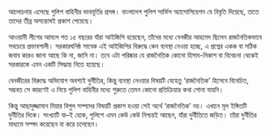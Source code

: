 আলোচনায় এসেছে পুলিশ বাহিনীর ভাবমূর্তির প্রসঙ্গ। বাংলাদেশ পুলিশ সার্ভিস অ্যাসোসিয়েশন যে বিবৃতি দিয়েছে, তাতে তাদের তীব্র অসন্তোষই প্রকাশ পেয়েছে।

আওয়ামী লীগের আমলে গত ১৫ বছরের যাঁরা আইজিপি হয়েছেন, তাঁদের মধ্যে বেনজীর আহমেদ ছিলেন রাজনৈতিকভাবে সবচেয়ে প্রভাবশালী। সরকারঘনিষ্ঠ সাবেক এই আইজিপির বিরুদ্ধে কেন ব্যবস্থা নেওয়া হচ্ছে, এ প্রশ্নের একক বা সঠিক জবাব কারও জানা আছে কি না, জানি না। তবে এটা পরিষ্কার যে রাজনৈতিক কোনো হিসাব-নিকাশ বা বিবেচনা থেকেই সরকারকে এমন একটি সিদ্ধান্ত নিতে হয়েছে।

বেনজীরের বিরুদ্ধে অভিযোগ অবশ্যই দুর্নীতির, কিন্তু ব্যবস্থা নেওয়ার বিষয়টি যেহেতু ‘রাজনৈতিক’ হিসেবে বিবেচিত, সম্ভবত সে কারণেই এ নিয়ে পুলিশ বাহিনীর মধ্যে শুরুতে তেমন কোনো প্রতিক্রিয়ার কথা শোনা যায়নি।

কিন্তু আছাদুজ্জামান মিয়ার বিপুল সম্পদের বিষয়টি প্রকাশ হওয়া সেই অর্থে ‘রাজনৈতিক’ নয়। এখানে মূল ইঙ্গিতটি দুর্নীতির দিকে। সংখ্যাটি যা–ই হোক, পুলিশে এমন কেউ কেউ নিশ্চয়ই আছেন, যাঁরা দুর্নীতিতে জড়িত। তাঁরা দুর্নীতির মাধ্যমে সম্পদ করেছেন বা করে চলেছেন।
